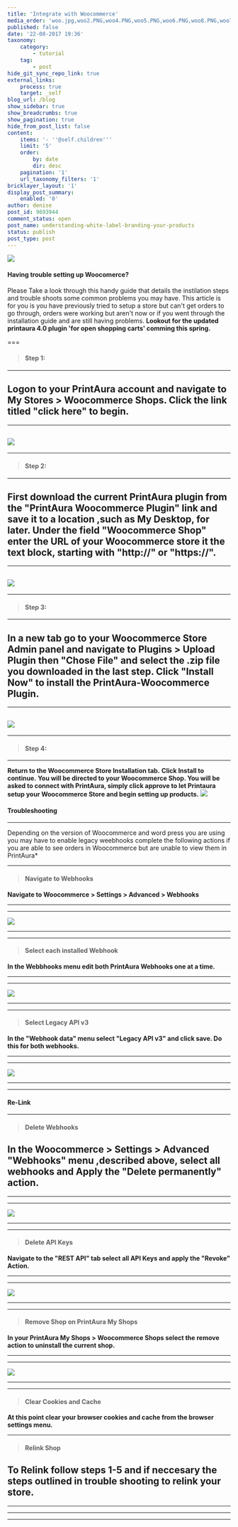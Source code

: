 ```yaml
---
title: 'Integrate with Woocommerce'
media_order: 'woo.jpg,woo2.PNG,woo4.PNG,woo5.PNG,woo6.PNG,woo8.PNG,woo7.PNG,woo3.PNG,woo9.PNG,woo10.PNG'
published: false
date: '22-08-2017 19:36'
taxonomy:
    category:
        - tutorial
    tag:
        - post
hide_git_sync_repo_link: true
external_links:
    process: true
    target: _self
blog_url: /blog
show_sidebar: true
show_breadcrumbs: true
show_pagination: true
hide_from_post_list: false
content:
    items: '- ''@self.children'''
    limit: '5'
    order:
        by: date
        dir: desc
    pagination: '1'
    url_taxonomy_filters: '1'
bricklayer_layout: '1'
display_post_summary:
    enabled: '0'
author: denise
post_id: 9693944
comment_status: open
post_name: understanding-white-label-branding-your-products
status: publish
post_type: post
---
```


[![](woo.jpg)](/blog/tutorials/integrate-with-woocommerce)

#### __**Having trouble setting up Woocomerce?**__ 

Please Take a look through this handy guide that details the instilation steps and trouble shoots some common problems you may have. This article is for you is you have previously tried to setup a store but can't get orders to go through, orders were working but aren't now or if you went through the installation guide and are still having problems. 
**Lookout for the updated printaura 4.0 plugin 'for open shopping carts' comming this spring.**  

===
>#### Step 1:
---
**Logon to your PrintAura account and navigate to My Stores > Woocommerce Shops.**
**Click the link titled "click here" to begin.**
---
---
![](woo1.PNG)
---
---
>#### Step 2:
---
**First download the current PrintAura plugin from the "PrintAura Woocommerce Plugin" link and save it to a location ,such as My Desktop, for later.**
**Under the field "Woocommerce Shop" enter the URL of your Woocommerce store it the text block, starting with "http://" or "https://".**
---
---
![](woo2.PNG)
---
---
>#### Step 3:
---
**In a new tab go to your Woocommerce Store Admin panel and navigate to Plugins > Upload Plugin then "Chose File" and select the .zip file you downloaded in the last step. Click "Install Now" to install the PrintAura-Woocommerce Plugin.** 
---
---
![](woo4.PNG)
---
---
>#### Step 4:
---
**Return to the Woocommerce Store Installation tab.**
**Click Install to continue.**
**You will be directed to your Woocommerce Shop. You will be asked to connect with PrintAura, simply click approve to let Printaura setup your Woocommerce Store and begin setting up products.**
![](woo3.PNG)
#### __**Troubleshooting**__
___
Depending on the version of Woocommerce and word press you are using you may have to enable legacy weebhooks complete the following actions if you are able to see orders in Woocommerce but are unable to view them in PrintAura*
___
>#### Navigate to Webhooks
**Navigate to Woocommerce > Settings > Advanced > Webhooks**
___
---
![](woo5.PNG)
___
---
>#### Select each installed Webhook
**In the Webbhooks menu edit both PrintAura Webhooks one at a time.**
___
---
![](woo6.PNG)
___
---
>#### Select Legacy API v3
**In the "Webhook data" menu select "Legacy API v3" and click save. Do this for both webhooks.**
___
---
![](woo7.PNG)
___
---
#### __**Re-Link**__ 
---
> #### Delete Webhooks                                                                                                                          
**In the Woocommerce > Settings > Advanced "Webhooks" menu ,described above, select all webhooks and Apply the "Delete permanently" action.** 
---
---
---
![](woo9.PNG)
___
---
>#### Delete API Keys
**Navigate to the "REST API" tab select all API Keys and apply the "Revoke" Action.**
___
---
![](woo10.PNG)
___
---
>#### Remove Shop on PrintAura My Shops
**In your PrintAura My Shops > Woocommerce Shops select the remove action to uninstall the current shop.**
___
---
![](woo8.PNG)
___
---
>#### Clear Cookies and Cache
**At this point clear your browser cookies and cache from the browser settings menu.**
___
>#### Relink Shop
**To Relink follow steps 1-5 and if neccesary the steps outlined in trouble shooting to relink your store.** 
---
---
---
---